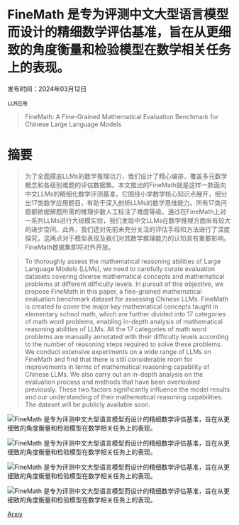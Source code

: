 # FineMath 是专为评测中文大型语言模型而设计的精细数学评估基准，旨在从更细致的角度衡量和检验模型在数学相关任务上的表现。

发布时间：2024年03月12日

`LLM应用`

> FineMath: A Fine-Grained Mathematical Evaluation Benchmark for Chinese Large Language Models

# 摘要

> 为了全面摸底LLMs的数学推理功力，我们设计了精心编排、覆盖多元数学概念和各级别难题的评估数据集。本文推出的FineMath就是这样一款面向中文LLMs的精细化数学评测基准，它围绕小学数学核心知识点展开，细分出17类数学应用题目，有助于深入剖析LLMs的数学思维能力。所有17类问题都依据解题所需的推理步数人工标注了难度等级。通过在FineMath上对一系列LLMs进行大规模实验，我们发现中文LLMs在数学推理方面尚有较大的进步空间。此外，我们还对先前未充分关注的评估手段和方法进行了深度探究，这两点对于模型表现及我们对其数学推理能力的认知具有重要影响。FineMath数据集即将对外开放。

> To thoroughly assess the mathematical reasoning abilities of Large Language Models (LLMs), we need to carefully curate evaluation datasets covering diverse mathematical concepts and mathematical problems at different difficulty levels. In pursuit of this objective, we propose FineMath in this paper, a fine-grained mathematical evaluation benchmark dataset for assessing Chinese LLMs. FineMath is created to cover the major key mathematical concepts taught in elementary school math, which are further divided into 17 categories of math word problems, enabling in-depth analysis of mathematical reasoning abilities of LLMs. All the 17 categories of math word problems are manually annotated with their difficulty levels according to the number of reasoning steps required to solve these problems. We conduct extensive experiments on a wide range of LLMs on FineMath and find that there is still considerable room for improvements in terms of mathematical reasoning capability of Chinese LLMs. We also carry out an in-depth analysis on the evaluation process and methods that have been overlooked previously. These two factors significantly influence the model results and our understanding of their mathematical reasoning capabilities. The dataset will be publicly available soon.

![FineMath 是专为评测中文大型语言模型而设计的精细数学评估基准，旨在从更细致的角度衡量和检验模型在数学相关任务上的表现。](../../../paper_images/2403.07747/x1.png)

![FineMath 是专为评测中文大型语言模型而设计的精细数学评估基准，旨在从更细致的角度衡量和检验模型在数学相关任务上的表现。](../../../paper_images/2403.07747/x2.png)

![FineMath 是专为评测中文大型语言模型而设计的精细数学评估基准，旨在从更细致的角度衡量和检验模型在数学相关任务上的表现。](../../../paper_images/2403.07747/x3.png)

![FineMath 是专为评测中文大型语言模型而设计的精细数学评估基准，旨在从更细致的角度衡量和检验模型在数学相关任务上的表现。](../../../paper_images/2403.07747/x4.png)

[Arxiv](https://arxiv.org/abs/2403.07747)